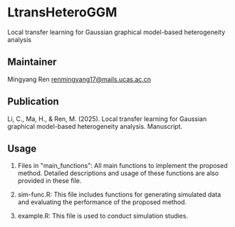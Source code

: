 # LtransHeteroGGM
Local transfer learning for Gaussian graphical model-based heterogeneity analysis


Maintainer
-------
Mingyang Ren  <renmingyang17@mails.ucas.ac.cn>


Publication
-------
Li, C., Ma, H., & Ren, M. (2025). Local transfer learning for Gaussian graphical model-based heterogeneity analysis. Manuscript.


Usage
-------
1.	Files in "main_functions": All main functions to implement the proposed method. Detailed descriptions and usage of these functions are also provided in these file.

2.	sim-func.R: This file includes functions for generating simulated data and evaluating the performance of the proposed method.

3.	example.R: This file is used to conduct simulation studies.

